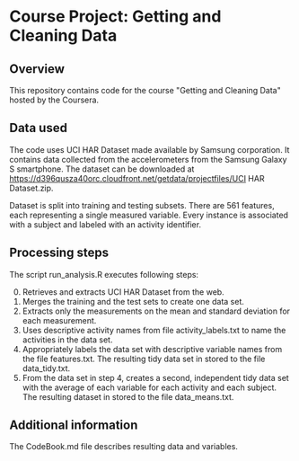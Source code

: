 Course Project: Getting and Cleaning Data
=========================================

Overview
------------
This repository contains code for the course "Getting and Cleaning Data" hosted by the Coursera. 

Data used
------------------
The code uses UCI HAR Dataset made available by Samsung corporation. It contains data collected from the accelerometers from the Samsung Galaxy S smartphone. The dataset can be downloaded at https://d396qusza40orc.cloudfront.net/getdata/projectfiles/UCI HAR Dataset.zip. 

Dataset is split into training and testing subsets. There are 561 features, each representing a single measured variable. Every instance is associated with a subject and labeled with an activity identifier.

Processing steps
-------------------------------------
The script run_analysis.R executes following steps:

0. Retrieves and extracts UCI HAR Dataset from the web.
1. Merges the training and the test sets to create one data set.
2. Extracts only the measurements on the mean and standard deviation for each measurement. 
3. Uses descriptive activity names from file activity_labels.txt to name the activities in the data set.
4. Appropriately labels the data set with descriptive variable names from the file features.txt. The resulting tidy data set in stored to the file data_tidy.txt. 
5. From the data set in step 4, creates a second, independent tidy data set with the average of each variable for each activity and each subject. The resulting dataset in stored to the file data_means.txt. 

Additional information
-------------------
The CodeBook.md file describes resulting data and variables.
